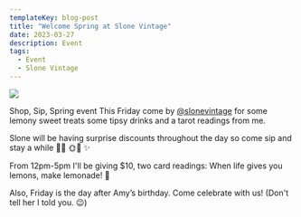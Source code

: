 ```yaml
---
templateKey: blog-post
title: "Welcome Spring at Slone Vintage"
date: 2023-03-27
description: Event
tags:
  - Event
  - Slone Vintage
---
```


![](/img/spring_at_slone.jpg)

Shop, Sip, Spring event
This Friday come by [@slonevintage](https://www.instagram.com/slonevintage/) for some lemony sweet treats some tipsy drinks and a tarot readings from me.

Slone will be having surprise discounts throughout the day so come sip and stay a while 🌼🍋 🌞🌻
✨

From 12pm-5pm I'll be giving $10, two card readings: When life gives you lemons, make lemonade! 🍋 


Also, Friday is the day after Amy’s birthday. Come celebrate with us! (Don't tell her I told you. 😉)
